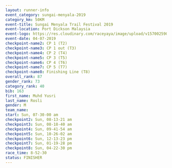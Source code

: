 ```yaml
---
layout: runner-info 
event_category: sungai-menyala-2019 
category_km: 50KM 
event-title: Sungai Menyala Trail Festival 2019 
event-location: Port Dickson Malaysia 
event-logo: https://res.cloudinary.com/raceyaya/image/upload/v1570025907/logo/smft_rwzxh1.jpg 
event-date: 04-07-2019 
checkpoint-name2: CP 1 (T2) 
checkpoint-name3: CP 1 out (T3) 
checkpoint-name4: CP 2 (T4) 
checkpoint-name5: CP 3 (T5) 
checkpoint-name6: CP 4 (T6) 
checkpoint-name7: CP 5 (T7) 
checkpoint-name8: Finishing Line (T8) 
overall_rank: 87
gender_rank: 73
category_rank: 40
bib: 163
first_name: Muhd Yusri
last_name: Rosli
gender: M
team_name: 
start: Sun, 07-30-00 am
checkpoint2: Sun, 08-13-21 am
checkpoint3: Sun, 08-18-40 am
checkpoint4: Sun, 09-41-54 am
checkpoint5: Sun, 10-26-02 am
checkpoint6: Sun, 12-13-23 pm
checkpoint7: Sun, 01-19-28 pm
checkpoint8: Sun, 04-22-30 pm
race_time: 8-52-30
status: FINISHER
---
```

